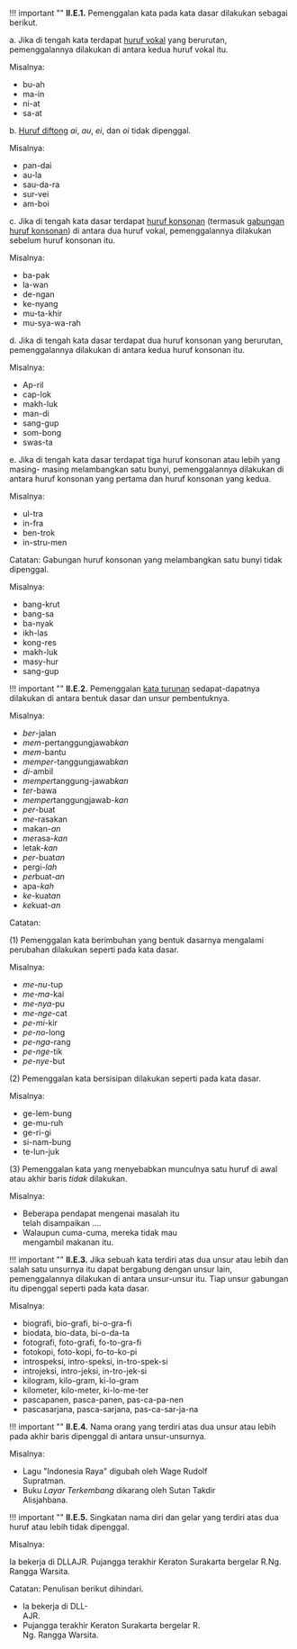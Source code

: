 !!! important ""
	**II.E.1.** Pemenggalan kata pada kata dasar dilakukan sebagai berikut.

a. Jika di tengah kata terdapat [huruf vokal](../huruf/huruf-vokal) yang berurutan, pemenggalannya dilakukan di antara kedua huruf vokal itu.

Misalnya:

- bu-ah
- ma-in
- ni-at
- sa-at

b. [Huruf diftong](../huruf/huruf-diftong) *ai*, *au*, *ei*, dan *oi* tidak dipenggal.

Misalnya:

- pan-dai
- au-la
- sau-da-ra
- sur-vei
- am-boi

c. Jika di tengah kata dasar terdapat [huruf konsonan](../huruf/huruf-konsonan) (termasuk [gabungan huruf konsonan](../huruf/gabungan-huruf-konsonan)) di antara dua huruf vokal, pemenggalannya dilakukan sebelum huruf konsonan itu.

Misalnya:

- ba-pak
- la-wan
- de-ngan
- ke-nyang
- mu-ta-khir
- mu-sya-wa-rah

d. Jika di tengah kata dasar terdapat dua huruf konsonan yang berurutan, pemenggalannya dilakukan di antara kedua huruf konsonan itu.

Misalnya:

- Ap-ril
- cap-lok
- makh-luk
- man-di
- sang-gup
- som-bong
- swas-ta

e. Jika di tengah kata dasar terdapat tiga huruf konsonan atau lebih yang masing- masing melambangkan satu bunyi, pemenggalannya dilakukan di antara huruf konsonan yang pertama dan huruf konsonan yang kedua.

Misalnya:

- ul-tra
- in-fra
- ben-trok
- in-stru-men

Catatan: Gabungan huruf konsonan yang melambangkan satu bunyi tidak dipenggal.

Misalnya:

- bang-krut
- bang-sa
- ba-nyak
- ikh-las
- kong-res
- makh-luk
- masy-hur
- sang-gup

!!! important ""
	**II.E.2.** Pemenggalan [kata turunan](../kata/kata-berimbuhan) sedapat-dapatnya dilakukan di antara bentuk dasar dan unsur pembentuknya.

Misalnya:

- *ber*-jalan
- *mem*-pertanggungjawab*kan*
- *mem*-bantu
- *memper*-tanggungjawab*kan*
- *di*-ambil
- *memper*tanggung-jawab*kan*
- *ter*-bawa
- *memper*tanggungjawab-*kan*
- *per*-buat
- *me*-rasakan
- makan-*an*
- *me*rasa-*kan*
- letak-*kan*
- *per*-buat*an*
- pergi-*lah*
- *per*buat-*an*
- apa-*kah*
- *ke*-kuat*an*
- *ke*kuat-*an*

Catatan:

(1) Pemenggalan kata berimbuhan yang bentuk dasarnya mengalami perubahan dilakukan seperti pada kata dasar.

Misalnya:

- *me*-*nu*-tup
- *me*-*ma*-kai
- *me*-*nya*-pu
- *me*-*nge*-cat
- *pe*-*mi*-kir
- *pe*-*no*-long
- *pe*-*nga*-rang
- *pe*-*nge*-tik
- *pe*-*nye*-but

(2) Pemenggalan kata bersisipan dilakukan seperti pada kata dasar.

Misalnya:

- ge-lem-bung
- ge-mu-ruh
- ge-ri-gi
- si-nam-bung
- te-lun-juk

(3) Pemenggalan kata yang menyebabkan munculnya satu huruf di awal atau akhir baris *tidak* dilakukan.

Misalnya:

- Beberapa pendapat mengenai masalah itu  
telah disampaikan ....
- Walaupun cuma-cuma, mereka tidak mau  
mengambil makanan itu.

!!! important ""
	**II.E.3.** Jika sebuah kata terdiri atas dua unsur atau lebih dan salah satu unsurnya itu dapat bergabung dengan unsur lain, pemenggalannya dilakukan di antara unsur-unsur itu. Tiap unsur gabungan itu dipenggal seperti pada kata dasar.

Misalnya:

- biografi, bio-grafi, bi-o-gra-fi
- biodata, bio-data, bi-o-da-ta
- fotografi, foto-grafi, fo-to-gra-fi
- fotokopi, foto-kopi, fo-to-ko-pi
- introspeksi, intro-speksi, in-tro-spek-si
- introjeksi, intro-jeksi, in-tro-jek-si
- kilogram, kilo-gram, ki-lo-gram
- kilometer, kilo-meter, ki-lo-me-ter
- pascapanen, pasca-panen, pas-ca-pa-nen
- pascasarjana, pasca-sarjana, pas-ca-sar-ja-na

!!! important ""
	**II.E.4.** Nama orang yang terdiri atas dua unsur atau lebih pada akhir baris dipenggal di antara unsur-unsurnya.

Misalnya:

- Lagu "Indonesia Raya" digubah oleh Wage Rudolf  
Supratman.
- Buku *Layar Terkembang* dikarang oleh Sutan Takdir  
Alisjahbana.

!!! important ""
	**II.E.5.** Singkatan nama diri dan gelar yang terdiri atas dua huruf atau lebih tidak dipenggal.

Misalnya:

Ia bekerja di DLLAJR.
Pujangga terakhir Keraton Surakarta bergelar R.Ng. Rangga Warsita.

Catatan: Penulisan berikut dihindari.

- Ia bekerja di DLL-  
AJR.
- Pujangga terakhir Keraton Surakarta bergelar R.  
Ng. Rangga Warsita.
